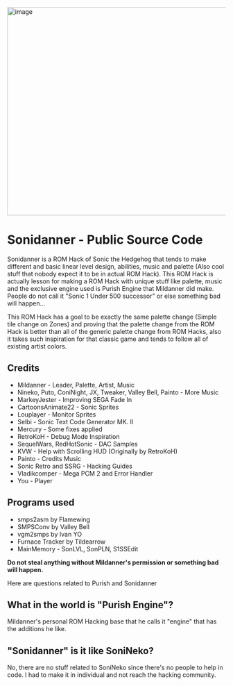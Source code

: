 <img width="640" height="480" alt="image" src="https://github.com/user-attachments/assets/94867adf-61cd-4892-8bd5-de2886d3d106" />

# Sonidanner - Public Source Code
Sonidanner is a ROM Hack of Sonic the Hedgehog that tends to make different and basic linear level design, abilities, music and palette (Also cool stuff that nobody expect it to be in actual ROM Hack). This ROM Hack is actually lesson for making a ROM Hack with unique stuff like palette, music and the exclusive engine used is Purish Engine that Mildanner did make. People do not call it "Sonic 1 Under 500 successor" or else something bad will happen...

This ROM Hack has a goal to be exactly the same palette change (Simple tile change on Zones) and proving that the palette change from the ROM Hack is better than all of the generic palette change from ROM Hacks, also it takes such inspiration for that classic game and tends to follow all of existing artist colors.

## Credits
* Mildanner - Leader, Palette, Artist, Music
* Nineko, Puto, ConiNight, JX, Tweaker, Valley Bell, Painto - More Music
* MarkeyJester - Improving SEGA Fade In
* CartoonsAnimate22 - Sonic Sprites
* Louplayer - Monitor Sprites
* Selbi - Sonic Text Code Generator MK. II
* Mercury - Some fixes applied
* RetroKoH - Debug Mode Inspiration
* SequelWars, RedHotSonic - DAC Samples
* KVW - Help with Scrolling HUD (Originally by RetroKoH)
* Painto - Credits Music
* Sonic Retro and SSRG - Hacking Guides
* Vladikcomper - Mega PCM 2 and Error Handler
* You - Player
## Programs used
* smps2asm by Flamewing
* SMPSConv by Valley Bell
* vgm2smps by Ivan YO
* Furnace Tracker by Tildearrow
* MainMemory - SonLVL, SonPLN, S1SSEdit

**Do not steal anything without Mildanner's permission or something bad will happen.**

Here are questions related to Purish and Sonidanner
## What in the world is "Purish Engine"?
Mildanner's personal ROM Hacking base that he calls it "engine" that has the additions he like.
## "Sonidanner" is it like SoniNeko?
No, there are no stuff related to SoniNeko since there's no people to help in code. I had to make it in individual and not reach the hacking community.
